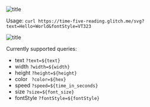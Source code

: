 <picture align="center">
  <source media="(prefers-color-scheme: dark)" srcset="https://time-five-reading.glitch.me/svg?text=Profile+Text+Animation+Generator&color=%23eeeee3" />
  <source media="(prefers-color-scheme: light)" srcset="https://time-five-reading.glitch.me/svg?text=Profile+Text+Animation+Generator&color=%2321130d" />
  <img alt="title" src="https://time-five-reading.glitch.me/svg?text=Profile+Text+Animation+Generator" />
</picture>

Usage: ``` curl https://time-five-reading.glitch.me/svg?text=Hello+World&fontStyle=VT323 ``` 

<picture align="center">
  <source media="(prefers-color-scheme: dark)" srcset="https://time-five-reading.glitch.me/svg?text=Hello+World&color=%23eeeee3&size=30&fontStyle=VT323 " />
  <source media="(prefers-color-scheme: light)" srcset="https://time-five-reading.glitch.me/svg?text=Hello+World&color=%2321130dsize=30&fontStyle=VT323 " />
  <img alt="title" src="https://time-five-reading.glitch.me/svg?text=Hello+World" />
</picture>

Currently supported queries:
- text ``` ?text=${text} ```
- width ``` ?width=${width} ```
- height ``` ?height=${height} ```
- color ``` ?color=${hex}```
- speed ``` ?speed=${time_in_seconds} ```
- size ``` ?size=${font_size} ```
- fontStyle ```?fontStyle=${fontStyle} ```
